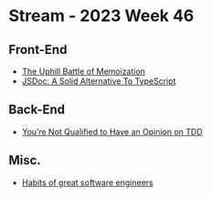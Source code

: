 # Stream - 2023 Week 46

## Front-End

- [The Uphill Battle of Memoization](https://tkdodo.eu/blog/the-uphill-battle-of-memoization)
- [JSDoc: A Solid Alternative To TypeScript](https://blog.openreplay.com/jsdoc--a-solid-alternative-to-typescript/)

## Back-End

- [You’re Not Qualified to Have an Opinion on TDD](https://blog.boot.dev/clean-code/youre-not-qualified-for-tech-opinions/)

## Misc.

- [Habits of great software engineers](https://vadimkravcenko.com/shorts/habits-of-great-software-engineers/)
